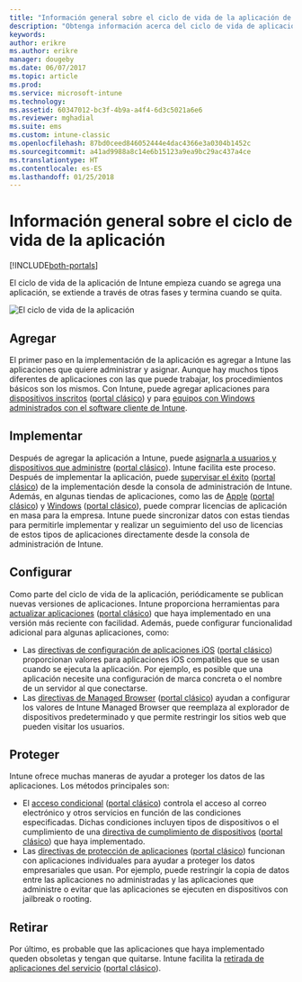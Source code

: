 ```yaml
---
title: "Información general sobre el ciclo de vida de la aplicación de Intune"
description: "Obtenga información acerca del ciclo de vida de aplicaciones que administra Intune, desde su incorporación hasta la retirada final."
keywords: 
author: erikre
ms.author: erikre
manager: dougeby
ms.date: 06/07/2017
ms.topic: article
ms.prod: 
ms.service: microsoft-intune
ms.technology: 
ms.assetid: 60347012-bc3f-4b9a-a4f4-6d3c5021a6e6
ms.reviewer: mghadial
ms.suite: ems
ms.custom: intune-classic
ms.openlocfilehash: 87bd0ceed846052444e4dac4366e3a0304b1452c
ms.sourcegitcommit: a41ad9988a8c14e6b15123a9ea9bc29ac437a4ce
ms.translationtype: HT
ms.contentlocale: es-ES
ms.lasthandoff: 01/25/2018
---
```

# <a name="overview-of-the-app-lifecycle"></a>Información general sobre el ciclo de vida de la aplicación

[!INCLUDE[both-portals](./includes/note-for-both-portals.md)]

El ciclo de vida de la aplicación de Intune empieza cuando se agrega una aplicación, se extiende a través de otras fases y termina cuando se quita.

![El ciclo de vida de la aplicación](./media/app-lifecycle.png "el ciclo de vida de la aplicación de Intune")

## <a name="add"></a>Agregar

El primer paso en la implementación de la aplicación es agregar a Intune las aplicaciones que quiere administrar y asignar. Aunque hay muchos tipos diferentes de aplicaciones con las que puede trabajar, los procedimientos básicos son los mismos. Con Intune, puede agregar aplicaciones para [dispositivos inscritos](apps-add.md) ([portal clásico](/intune-classic/deploy-use/add-apps-for-mobile-devices-in-microsoft-intune)) y para [equipos con Windows administrados con el software cliente de Intune](/intune-classic/deploy-use/add-apps-for-windows-pcs-in-microsoft-intune).

## <a name="deploy"></a>Implementar

Después de agregar la aplicación a Intune, puede [asignarla a usuarios y dispositivos que administre](apps-deploy.md) ([portal clásico](/intune-classic/deploy-use/deploy-apps)). Intune facilita este proceso. Después de implementar la aplicación, puede [supervisar el éxito](apps-monitor.md) ([portal clásico](/intune-classic/deploy-use/monitor-apps-in-microsoft-intune)) de la implementación desde la consola de administración de Intune. Además, en algunas tiendas de aplicaciones, como las de [Apple](vpp-apps-ios.md) ([portal clásico](/intune-classic/deploy-use/manage-ios-apps-you-purchased-through-a-volume-purchase-program-with-microsoft-intune)) y [Windows](windows-store-for-business.md) ([portal clásico](/intune-classic/deploy-use/manage-apps-you-purchased-from-the-windows-store-for-business-with-microsoft-intune)), puede comprar licencias de aplicación en masa para la empresa. Intune puede sincronizar datos con estas tiendas para permitirle implementar y realizar un seguimiento del uso de licencias de estos tipos de aplicaciones directamente desde la consola de administración de Intune.

## <a name="configure"></a>Configurar

Como parte del ciclo de vida de la aplicación, periódicamente se publican nuevas versiones de aplicaciones. Intune proporciona herramientas para [actualizar aplicaciones](apps-add.md) ([portal clásico](/intune-classic/deploy-use/update-apps-using-microsoft-intune)) que haya implementado en una versión más reciente con facilidad. Además, puede configurar funcionalidad adicional para algunas aplicaciones, como:
- Las [directivas de configuración de aplicaciones iOS](app-configuration-policies-use-ios.md) ([portal clásico](/intune-classic/deploy-use/configure-ios-apps-with-mobile-app-configuration-policies-in-microsoft-intune)) proporcionan valores para aplicaciones iOS compatibles que se usan cuando se ejecuta la aplicación. Por ejemplo, es posible que una aplicación necesite una configuración de marca concreta o el nombre de un servidor al que conectarse.
- Las [directivas de Managed Browser](app-configuration-managed-browser.md) ([portal clásico](/intune-classic/deploy-use/manage-internet-access-using-managed-browser-policies)) ayudan a configurar los valores de Intune Managed Browser que reemplaza al explorador de dispositivos predeterminado y que permite restringir los sitios web que pueden visitar los usuarios.

## <a name="protect"></a>Proteger

Intune ofrece muchas maneras de ayudar a proteger los datos de las aplicaciones. Los métodos principales son:
- El [acceso condicional](conditional-access.md) ([portal clásico](/intune-classic/deploy-use/restrict-access-to-email-and-o365-services-with-microsoft-intune)) controla el acceso al correo electrónico y otros servicios en función de las condiciones especificadas. Dichas condiciones incluyen tipos de dispositivos o el cumplimiento de una [directiva de cumplimiento de dispositivos](device-compliance.md) ([portal clásico](/intune-classic/deploy-use/introduction-to-device-compliance-policies-in-microsoft-intune)) que haya implementado.
- Las [directivas de protección de aplicaciones](app-protection-policy.md) ([portal clásico](/intune-classic/deploy-use/protect-app-data-using-mobile-app-management-policies-with-microsoft-intune)) funcionan con aplicaciones individuales para ayudar a proteger los datos empresariales que usan. Por ejemplo, puede restringir la copia de datos entre las aplicaciones no administradas y las aplicaciones que administre o evitar que las aplicaciones se ejecuten en dispositivos con jailbreak o rooting.

## <a name="retire"></a>Retirar

Por último, es probable que las aplicaciones que haya implementado queden obsoletas y tengan que quitarse. Intune facilita la [retirada de aplicaciones del servicio](device-management.md) ([portal clásico](/intune-classic/deploy-use/retire-apps-using-microsoft-intune)).
